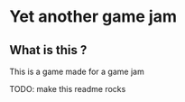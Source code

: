 # Yet another game jam

## What is this ?

This is a game made for a game jam

TODO: make this readme rocks

